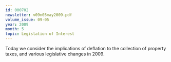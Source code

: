 ```yaml
---
id: 000702
newsletter: v09n05may2009.pdf
volume_issue: 09-05
year: 2009
month: 5
topic: Legislation of Interest
---
```


Today we consider the implications of deflation to the collection of property taxes, and various legislative changes in 2009.
